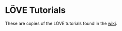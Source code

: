# LÖVE Tutorials

These are copies of the LÖVE tutorials found in the [wiki](https://github.com/MelCoderDojo/love/wiki).
